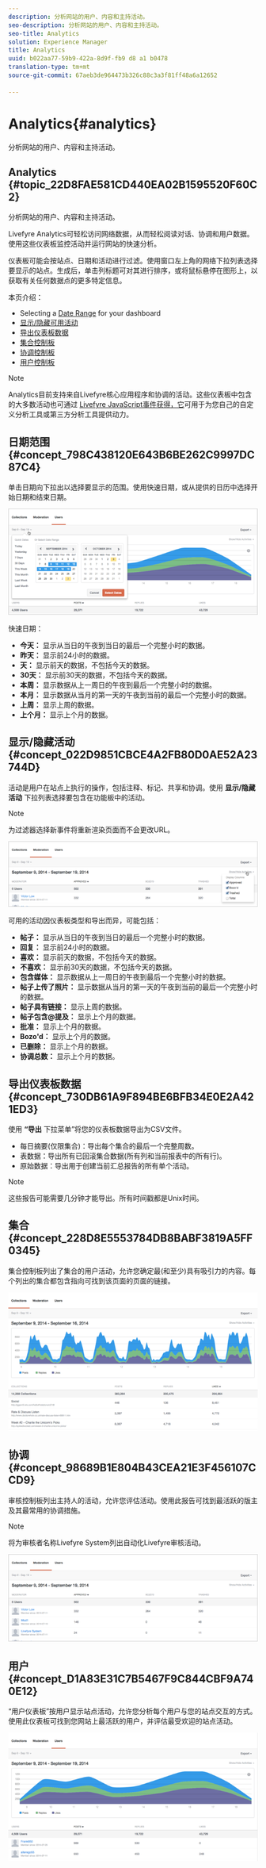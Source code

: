 ```yaml
---
description: 分析网站的用户、内容和主持活动。
seo-description: 分析网站的用户、内容和主持活动。
seo-title: Analytics
solution: Experience Manager
title: Analytics
uuid: b022aa77-59b9-422a-8d9f-fb9 d8 a1 b0478
translation-type: tm+mt
source-git-commit: 67aeb3de964473b326c88c3a3f81ff48a6a12652

---
```



# Analytics{#analytics}

分析网站的用户、内容和主持活动。

## Analytics {#topic_22D8FAE581CD440EA02B1595520F60C2}

分析网站的用户、内容和主持活动。

Livefyre Analytics可轻松访问网络数据，从而轻松阅读对话、协调和用户数据。使用这些仪表板监控活动并运行网站的快速分析。

仪表板可能会按站点、日期和活动进行过滤。使用窗口左上角的网络下拉列表选择要显示的站点。生成后，单击列标题可对其进行排序，或将鼠标悬停在图形上，以获取有关任何数据点的更多特定信息。

本页介绍：

* Selecting a [Date Range](https://answers.livefyre.com/livefyre-studio-version-1/studio/analytics/#DateRange) for your dashboard
* [显示/隐藏可用活动](https://answers.livefyre.com/livefyre-studio-version-1/studio/analytics/#ShowHideActivities)
* [导出仪表板数据](https://answers.livefyre.com/livefyre-studio-version-1/studio/analytics/#ExportDashboardData)
* [集合控制板](https://answers.livefyre.com/livefyre-studio-version-1/studio/analytics/#CollectionsDashboard)
* [协调控制板](https://answers.livefyre.com/livefyre-studio-version-1/studio/analytics/#ModerationDashboard)
* [用户控制板](https://answers.livefyre.com/livefyre-studio-version-1/studio/analytics/#UsersDashboard)

>[!NOTE]
>
>Analytics目前支持来自Livefyre核心应用程序和协调的活动。这些仪表板中包含的大多数活动也可通过 [Livefyre JavaScript事件获得，它](https://answers.livefyre.com/developers/reference/app-customizations/javascript-events/)可用于为您自己的自定义分析工具或第三方分析工具提供动力。

## 日期范围 {#concept_798C438120E643B6BE262C9997DC87C4}

单击日期向下拉出以选择要显示的范围。使用快速日期，或从提供的日历中选择开始日期和结束日期。

![](assets/analytics-date-range.png)

快速日期：

* **今天：** 显示从当日的午夜到当日的最后一个完整小时的数据。
* **昨天：** 显示前24小时的数据。
* **天：** 显示前天的数据，不包括今天的数据。
* **30天：** 显示前30天的数据，不包括今天的数据。
* **本周：** 显示数据从上一周日的午夜到最后一个完整小时的数据。
* **本月：** 显示数据从当月的第一天的午夜到当前的最后一个完整小时的数据。
* **上周：** 显示上周的数据。
* **上个月：** 显示上个月的数据。

## 显示/隐藏活动 {#concept_022D9851CBCE4A2FB80D0AE52A23744D}

活动是用户在站点上执行的操作，包括注释、标记、共享和协调。使用 **显示/隐藏活动** 下拉列表选择要包含在功能板中的活动。

>[!NOTE]
>
>为过滤器选择新事件将重新渲染页面而不会更改URL。

![](assets/analytics-show-hide-activities.png)

可用的活动因仪表板类型和导出而异，可能包括：

* **帖子：** 显示从当日的午夜到当日的最后一个完整小时的数据。
* **回复：** 显示前24小时的数据。
* **喜欢：** 显示前天的数据，不包括今天的数据。
* **不喜欢：** 显示前30天的数据，不包括今天的数据。
* **包含媒体：** 显示数据从上一周日的午夜到最后一个完整小时的数据。
* **帖子上传了照片：** 显示数据从当月的第一天的午夜到当前的最后一个完整小时的数据。
* **帖子具有链接：** 显示上周的数据。
* **帖子包含@提及：** 显示上个月的数据。
* **批准：** 显示上个月的数据。
* **Bozo'd：** 显示上个月的数据。
* **已删除：** 显示上个月的数据。
* **协调总数：** 显示上个月的数据。

## 导出仪表板数据 {#concept_730DB61A9F894BE6BFB34E0E2A421ED3}

使用 **“导出** 下拉菜单”将您的仪表板数据导出为CSV文件。

* 每日摘要(仅限集合)：导出每个集合的最后一个完整周数。
* 表数据：导出所有已回滚集合数据(所有列和当前报表中的所有行)。
* 原始数据：导出用于创建当前汇总报告的所有单个活动。

>[!NOTE]
>
>这些报告可能需要几分钟才能导出。所有时间戳都是Unix时间。

## 集合 {#concept_228D8E5553784DB8BABF3819A5FF0345}

集合控制板列出了集合的用户活动，允许您确定最(和至少)具有吸引力的内容。每个列出的集合都包含指向可找到该页面的页面的链接。

![](assets/analytics-collections.png)

## 协调 {#concept_98689B1E804B43CEA21E3F456107CCD9}

审核控制板列出主持人的活动，允许您评估活动。使用此报告可找到最活跃的版主及其最常用的协调措施。

>[!NOTE]
>
>将为审核者名称Livefyre System列出自动化Livefyre审核活动。

![](assets/analytics-moderation.png)

## 用户 {#concept_D1A83E31C7B5467F9C844CBF9A740E12}

“用户仪表板”按用户显示站点活动，允许您分析每个用户与您的站点交互的方式。使用此仪表板可找到您网站上最活跃的用户，并评估最受欢迎的站点活动。

![](assets/analytics-users.png)

